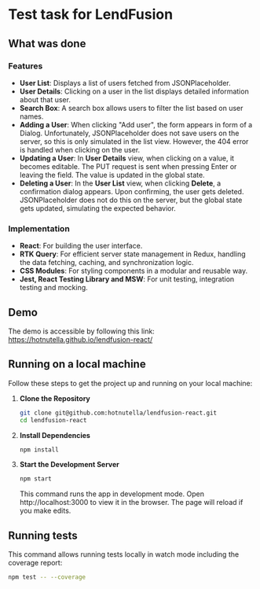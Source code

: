 # Test task for LendFusion

## What was done

### Features

- **User List**: Displays a list of users fetched from JSONPlaceholder.
- **User Details**: Clicking on a user in the list displays detailed information about that user.
- **Search Box**: A search box allows users to filter the list based on user names.
- **Adding a User**: When clicking "Add user", the form appears in form of a Dialog. Unfortunately, JSONPlaceholder does not save users on the server, so this is only simulated in the list view. However, the 404 error is handled when clicking on the user.
- **Updating a User**: In **User Details** view, when clicking on a value, it becomes editable. The PUT request is sent when pressing Enter or leaving the field. The value is updated in the global state.
- **Deleting a User**: In the **User List** view, when clicking **Delete**, a confirmation dialog appears. Upon confirming, the user gets deleted. JSONPlaceholder does not do this on the server, but the global state gets updated, simulating the expected behavior.

### Implementation

- **React**: For building the user interface.
- **RTK Query**: For efficient server state management in Redux, handling the data fetching, caching, and synchronization logic.
- **CSS Modules**: For styling components in a modular and reusable way.
- **Jest, React Testing Library and MSW**: For unit testing, integration testing and mocking.

## Demo
The demo is accessible by following this link: https://hotnutella.github.io/lendfusion-react/


## Running on a local machine

Follow these steps to get the project up and running on your local machine:

1. **Clone the Repository**
   ```bash
   git clone git@github.com:hotnutella/lendfusion-react.git
   cd lendfusion-react
   ``````

2. **Install Dependencies**
    ```bash
    npm install
    ```

3. **Start the Development Server**
    ```bash
    npm start
    ```
    This command runs the app in development mode. Open http://localhost:3000 to view it in the browser. The page will reload if you make edits.

## Running tests

This command allows running tests locally in watch mode including the coverage report:
```bash
npm test -- --coverage
```

